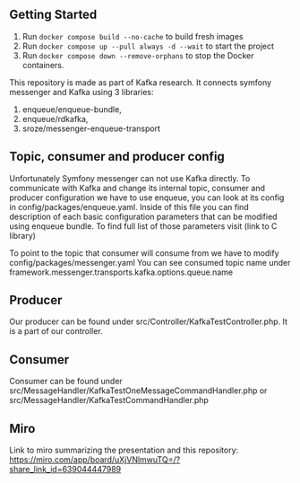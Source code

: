 ## Getting Started

1. Run `docker compose build --no-cache` to build fresh images
2. Run `docker compose up --pull always -d --wait` to start the project
3. Run `docker compose down --remove-orphans` to stop the Docker containers.

This repository is made as part of Kafka research. It connects symfony messenger 
and Kafka using 3 libraries:

1. enqueue/enqueue-bundle,
2. enqueue/rdkafka,
3. sroze/messenger-enqueue-transport

## Topic, consumer and producer config
Unfortunately Symfony messenger can not use Kafka directly. 
To communicate with Kafka and change its internal topic, consumer and producer configuration
we have to use enqueue, you can look at its config in config/packages/enqueue.yaml.
Inside of this file you can find description of each
basic configuration parameters that can be modified using enqueue bundle. To find full list of
those parameters visit (link to C library)

To point to the topic that consumer will consume from we have to modify
config/packages/messenger.yaml
You can see consumed topic name under framework.messenger.transports.kafka.options.queue.name

## Producer

Our producer can be found under src/Controller/KafkaTestController.php. It is a part of our controller.

## Consumer 

Consumer can be found under src/MessageHandler/KafkaTestOneMessageCommandHandler.php or src/MessageHandler/KafkaTestCommandHandler.php

## Miro

Link to miro summarizing the presentation and this repository:
https://miro.com/app/board/uXjVNlmwuTQ=/?share_link_id=639044447989








